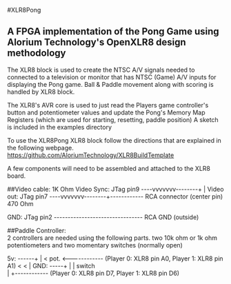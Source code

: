 #XLR8Pong
## A FPGA implementation of the Pong Game using Alorium Technology's OpenXLR8 design methodology

The XLR8 block is used to create the NTSC A/V signals needed to connected to a television or monitor that has NTSC (Game) A/V inputs for displaying the Pong game. 
Ball & Paddle movement along with scoring is handled by XLR8 block.

The XLR8's AVR core is used to just read the Players game controller's button and potentiometer
values and update the Pong's Memory Map Registers (which are used for starting, resetting, paddle position)
A sketch is included in the examples directory

To use the XLR8Pong XLR8 block follow the directions that are explained in the following webpage.
https://github.com/AloriumTechnology/XLR8BuildTemplate

A few components will need to be assembled and attached to the XLR8 board.

##Video cable:
                             1K Ohm 
Video Sync:  JTag pin9  ----vvvvvvv--------+
                                           |
Video out:   JTag pin7  ----vvvvvvv--------+------------ RCA connector (center pin)
                             470 Ohm                    
                                                       
GND:         JTag pin2  -------------------------------- RCA GND (outside)


##Paddle Controller:  
  2 controllers are needed using the following parts.
  two 10k ohm or 1k ohm potentiometers and two momentary switches (normally open)

5v:  ------+
           |
           < 
      pot. <------------  (Player 0: XLR8 pin A0,   Player 1: XLR8 pin A1)
           <
           <
           |
GND:  -----+
           |
           |
    switch  \
           |
           +------------  (Player 0: XLR8 pin D7,  Player 1: XLR8 pin D6)
           


